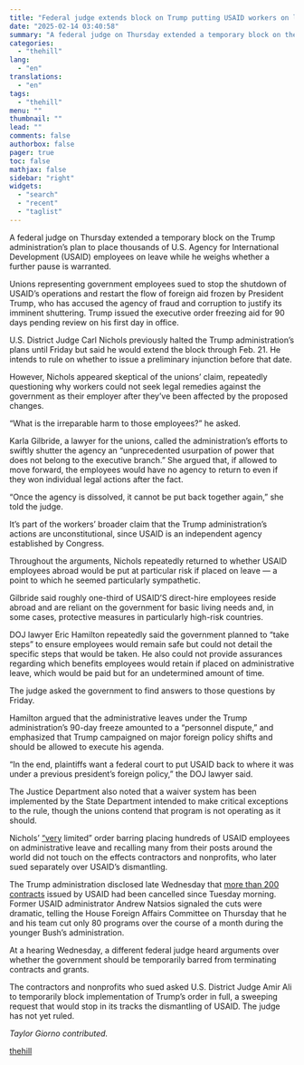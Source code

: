 ```yaml
---
title: "Federal judge extends block on Trump putting USAID workers on leave"
date: "2025-02-14 03:40:58"
summary: "A federal judge on Thursday extended a temporary block on the Trump administration’s plan to place thousands of U.S. Agency for International Development (USAID) employees on leave while he weighs whether a further pause is warranted. Unions representing government employees sued to stop the shutdown of USAID’s operations and restart..."
categories:
  - "thehill"
lang:
  - "en"
translations:
  - "en"
tags:
  - "thehill"
menu: ""
thumbnail: ""
lead: ""
comments: false
authorbox: false
pager: true
toc: false
mathjax: false
sidebar: "right"
widgets:
  - "search"
  - "recent"
  - "taglist"
---
```


A federal judge on Thursday extended a temporary block on the Trump administration’s plan to place thousands of U.S. Agency for International Development (USAID) employees on leave while he weighs whether a further pause is warranted.

Unions representing government employees sued to stop the shutdown of USAID’s operations and restart the flow of foreign aid frozen by President Trump, who has accused the agency of fraud and corruption to justify its imminent shuttering. Trump issued the executive order freezing aid for 90 days pending review on his first day in office.

U.S. District Judge Carl Nichols previously halted the Trump administration’s plans until Friday but said he would extend the block through Feb. 21. He intends to rule on whether to issue a preliminary injunction before that date.

However, Nichols appeared skeptical of the unions’ claim, repeatedly questioning why workers could not seek legal remedies against the government as their employer after they’ve been affected by the proposed changes.

“What is the irreparable harm to those employees?” he asked.

Karla Gilbride, a lawyer for the unions, called the administration’s efforts to swiftly shutter the agency an “unprecedented usurpation of power that does not belong to the executive branch.” She argued that, if allowed to move forward, the employees would have no agency to return to even if they won individual legal actions after the fact.

“Once the agency is dissolved, it cannot be put back together again,” she told the judge.

It’s part of the workers’ broader claim that the Trump administration’s actions are unconstitutional, since USAID is an independent agency established by Congress.

Throughout the arguments, Nichols repeatedly returned to whether USAID employees abroad would be put at particular risk if placed on leave — a point to which he seemed particularly sympathetic.

Gilbride said roughly one-third of USAID’S direct-hire employees reside abroad and are reliant on the government for basic living needs and, in some cases, protective measures in particularly high-risk countries.

DOJ lawyer Eric Hamilton repeatedly said the government planned to “take steps” to ensure employees would remain safe but could not detail the specific steps that would be taken. He also could not provide assurances regarding which benefits employees would retain if placed on administrative leave, which would be paid but for an undetermined amount of time.

The judge asked the government to find answers to those questions by Friday.

Hamilton argued that the administrative leaves under the Trump administration’s 90-day freeze amounted to a “personnel dispute,” and emphasized that Trump campaigned on major foreign policy shifts and should be allowed to execute his agenda.

“In the end, plaintiffs want a federal court to put USAID back to where it was under a previous president’s foreign policy,” the DOJ lawyer said.

The Justice Department also noted that a waiver system has been implemented by the State Department intended to make critical exceptions to the rule, though the unions contend that program is not operating as it should.

Nichols’ [“very](https://thehill.com/regulation/court-battles/5133652-judge-limited-order-usaid/) limited” order barring placing hundreds of USAID employees on administrative leave and recalling many from their posts around the world did not touch on the effects contractors and nonprofits, who later sued separately over USAID’s dismantling.

The Trump administration disclosed late Wednesday that [more than 200 contracts](https://s3.documentcloud.org/documents/25523951/terminationslist.pdf) issued by USAID had been cancelled since Tuesday morning. Former USAID administrator Andrew Natsios signaled the cuts were dramatic, telling the House Foreign Affairs Committee on Thursday that he and his team cut only 80 programs over the course of a month during the younger Bush’s administration.

At a hearing Wednesday, a different federal judge heard arguments over whether the government should be temporarily barred from terminating contracts and grants.

The contractors and nonprofits who sued asked U.S. District Judge Amir Ali to temporarily block implementation of Trump’s order in full, a sweeping request that would stop in its tracks the dismantling of USAID. The judge has not yet ruled.

*Taylor Giorno contributed.*

[thehill](https://thehill.com/regulation/court-battles/5143694-federal-judge-extends-block-trump-administration/)
